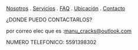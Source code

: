 [Nosotros](./nosotros.md) . [Servicios](./servicios.md) . [FAQ](FAQ.md) . [Ubicación](ubicacion.md) . [Contacto](./contacto.md)

¿DONDE PUEDO CONTACTARLOS?

por correo elec que es :manu_cracks@outlook.com

NUMERO  TELEFONICO: 5591398302
  
   
